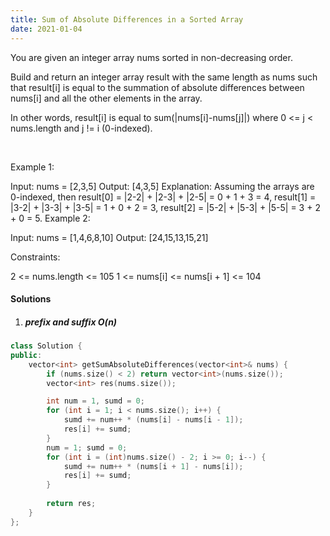 ```yaml
---
title: Sum of Absolute Differences in a Sorted Array
date: 2021-01-04
---
```

You are given an integer array nums sorted in non-decreasing order.

Build and return an integer array result with the same length as nums such that result[i] is equal to the summation of absolute differences between nums[i] and all the other elements in the array.

In other words, result[i] is equal to sum(|nums[i]-nums[j]|) where 0 <= j < nums.length and j != i (0-indexed).

 

Example 1:

Input: nums = [2,3,5]
Output: [4,3,5]
Explanation: Assuming the arrays are 0-indexed, then
result[0] = |2-2| + |2-3| + |2-5| = 0 + 1 + 3 = 4,
result[1] = |3-2| + |3-3| + |3-5| = 1 + 0 + 2 = 3,
result[2] = |5-2| + |5-3| + |5-5| = 3 + 2 + 0 = 5.
Example 2:

Input: nums = [1,4,6,8,10]
Output: [24,15,13,15,21]
 

Constraints:

2 <= nums.length <= 105
1 <= nums[i] <= nums[i + 1] <= 104


#### Solutions

1. ##### prefix and suffix O(n)

```cpp
class Solution {
public:
    vector<int> getSumAbsoluteDifferences(vector<int>& nums) {
        if (nums.size() < 2) return vector<int>(nums.size());
        vector<int> res(nums.size());

        int num = 1, sumd = 0;
        for (int i = 1; i < nums.size(); i++) {
            sumd += num++ * (nums[i] - nums[i - 1]);
            res[i] += sumd;
        }
        num = 1; sumd = 0;
        for (int i = (int)nums.size() - 2; i >= 0; i--) {
            sumd += num++ * (nums[i + 1] - nums[i]);
            res[i] += sumd;
        }
        
        return res;
    }
};

```